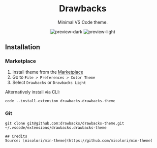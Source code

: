 <div align="center">

# Drawbacks
Minimal VS Code theme.

![preview-dark](https://raw.githubusercontent.com/shamefully/drawbacks-theme/master/screenshot-dark.png)
![preview-light](https://raw.githubusercontent.com/shamefully/drawbacks-theme/master/screenshot-light.png)

</div>

## Installation
### Marketplace
1. Install theme from the [Marketplace](https://marketplace.visualstudio.com/items?itemName=shamefully.drawbacks-theme)
2. Go to `File > Preferences > Color Theme`
3. Select `Drawbacks` or `Drawbacks Light`

Alternatively install via CLI:
```
code --install-extension drawbacks.drawbacks-theme
```

### Git
```
git clone git@github.com:drawbacks/drawbacks-theme.git ~/.vscode/extensions/drawbacks.drawbacks-theme

## Credits
Source: [misolori/min-theme](https://github.com/misolori/min-theme)
